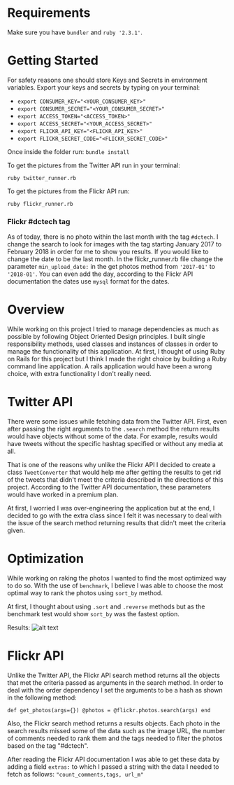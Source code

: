 # Requirements

Make sure you have  `bundler` and  `ruby '2.3.1'`.
# Getting Started

For safety reasons one should store Keys and Secrets in environment variables. Export your keys and secrets by typing on your terminal:
* `export CONSUMER_KEY="<YOUR_CONSUMER_KEY>"`
* `export CONSUMER_SECRET="<YOUR_CONSUMER_SECRET>"`
* `export ACCESS_TOKEN="<ACCESS_TOKEN>"`
* `export ACCESS_SECRET="<YOUR_ACCESS_SECRET>"`
* `export FLICKR_API_KEY="<FLICKR_API_KEY>"`
* `export FLICKR_SECRET_CODE="<FLICKR_SECRET_CODE>"`

Once inside the folder run:
`bundle install`

To get the pictures from the Twitter API run in your terminal:

`ruby twitter_runner.rb`

To get the pictures from the Flickr API run:

`ruby flickr_runner.rb`

### Flickr #dctech tag

As of today, there is no photo within the last month with the tag `#dctech`. I change the search to look for images with the tag starting January 2017 to February 2018 in order for me to show you results. If you would like to change the date to be the last month. In the flickr_runner.rb file change the parameter `min_upload_date:` in the get photos method from `'2017-01'` to `'2018-01'`. You can even add the day, according to the Flickr API documentation the dates use `mysql` format for the dates.

# Overview

While working on this project I tried to manage dependencies as much as possible by following Object Oriented Design principles. I built single responsibility methods, used classes and instances of classes in order to manage the functionality of this application. At first, I thought of using Ruby on Rails for this project but I think I made the right choice by building a Ruby command line application. A rails application would have been a wrong choice, with extra functionality I don't really need.

# Twitter API

There were some issues while fetching data from the Twitter API. First, even after passing the right arguments to the `.search` method the return results would have objects without some of the data. For example, results would have tweets without the specific hashtag specified or without any media at all.

That is one of the reasons why unlike the Flickr API I decided to create a class `TweetConverter` that would help me after getting the results to get rid of the tweets that didn't meet the criteria described in the directions of this project. According to the Twitter API documentation, these parameters would have worked in a premium plan.

At first, I worried I was over-engineering the application but at the end, I decided to go with the extra class since I felt it was necessary to deal with the issue of the search method returning results that didn't meet the criteria given.

# Optimization

While working on raking the photos I wanted to find the most optimized way to do so. With the use of `benchmark`, I believe I was able to choose the most optimal way to rank the photos using `sort_by` method.

At first, I thought about using `.sort` and `.reverse` methods but as the benchmark test would show `sort_by` was the fastest option.

Results:
![alt text](https://pbs.twimg.com/media/DV2pKOeUQAAhcrc.jpg:large)

# Flickr API

Unlike the Twitter API, the Flickr API search method returns all the objects that met the criteria passed as arguments in the search method. In order to deal with the order dependency I set the arguments to be a hash as shown in the following method:

`def get_photos(args={})
  @photos = @flickr.photos.search(args)
end`

Also, the Flickr search method returns a results objects. Each photo in the search results missed some of the data such as the image URL, the number of comments needed to rank them and the tags needed to filter the photos based on the tag "#dctech".

After reading the Flickr API documentation I was able to get these data by adding a field `extras:` to which I passed a string with the data I needed to fetch as follows:
`"count_comments,tags, url_m"`
